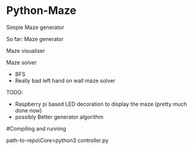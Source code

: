 # Python-Maze
Simple Maze generator

So far:
  Maze generator
  
  Maze visualiser
  
  Maze solver 
  - BFS
  - Really bad left hand on wall maze solver

TODO:
  - Raspberry pi based LED decoration to display the maze (pretty much done now)
  - possibly Better generator algorithm
  
#Compiling and running

path-to-repo\Core>python3 controller.py
